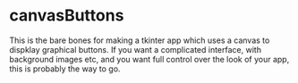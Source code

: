 # canvasButtons

This is the bare bones for making a tkinter app which uses a canvas to dispklay graphical buttons.
If you want a complicated interface, with background images etc, and you want full control over the look
of your app, this is probably the way to go.

